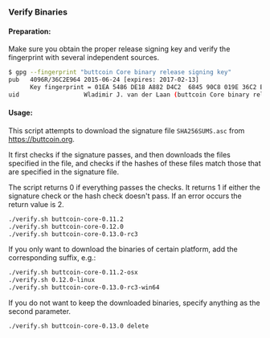 ### Verify Binaries

#### Preparation:

Make sure you obtain the proper release signing key and verify the fingerprint with several independent sources.

```sh
$ gpg --fingerprint "buttcoin Core binary release signing key"
pub   4096R/36C2E964 2015-06-24 [expires: 2017-02-13]
      Key fingerprint = 01EA 5486 DE18 A882 D4C2  6845 90C8 019E 36C2 E964
uid                  Wladimir J. van der Laan (buttcoin Core binary release signing key) <laanwj@gmail.com>
```

#### Usage:

This script attempts to download the signature file `SHA256SUMS.asc` from https://buttcoin.org.

It first checks if the signature passes, and then downloads the files specified in the file, and checks if the hashes of these files match those that are specified in the signature file.

The script returns 0 if everything passes the checks. It returns 1 if either the signature check or the hash check doesn't pass. If an error occurs the return value is 2.


```sh
./verify.sh buttcoin-core-0.11.2
./verify.sh buttcoin-core-0.12.0
./verify.sh buttcoin-core-0.13.0-rc3
```

If you only want to download the binaries of certain platform, add the corresponding suffix, e.g.:

```sh
./verify.sh buttcoin-core-0.11.2-osx
./verify.sh 0.12.0-linux
./verify.sh buttcoin-core-0.13.0-rc3-win64
```

If you do not want to keep the downloaded binaries, specify anything as the second parameter.

```sh
./verify.sh buttcoin-core-0.13.0 delete
```
